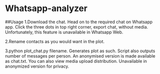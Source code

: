 # Whatsapp-analyzer
##Usage
1.Download the chat. Head on to the required chat on Whatsapp app. Click the three dots in top right corner, export chat, without media. Unfortunately, this feature is unavailable in Whatsapp Web.

2.Rename contacts as you would want in the plot.

3.python plot_chat.py filename. Generates plot as such. Script also outputs number of messages per person. An anonymised version is made available as chat.txt.
You can also view media upload distribution. Unavailable in anonymized version for privacy.
